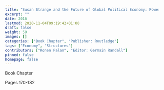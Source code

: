 ```yaml
---
title: "Susan Strange and the Future of Global Political Economy: Power, control and Transformation: Corporate Power in a Global Economy"
excerpt: ""
date: 2016
lastmod: 2020-11-04T09:19:42+01:00
draft: false
weight: 50
images: []
categories: ["Book Chapter", "Publisher: Routledge"]
tags: ["Economy", "Structures"]
contributors: ["Ronen Palan", "Editor: Germain Randall"]
pinned: false
homepage: false
---
```


Book Chapter

Pages 170-182